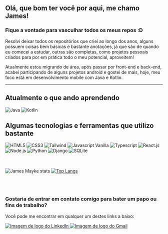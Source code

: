 ## Olá, que bom ter você por aqui, me chamo James!
### Fique a vontade para vasculhar todos os meus repos :D

Resolvi deixar todos os repositórios que criei ao longo dos anos, alguns possuem coisas bem básicas e bastante anotações, já que são de quando eu comecei a estudar, outras são completas, como projetos pessoais criados para por em prática todo o meu potencial, aproveitem!

Atualmente estou migrando de área, após passar por front-end e back-end, acabei participando de alguns projetos android e gostei de mais, hoje, meu foco está em desenvolvimento mobile com Java e Kotlin.

<hr />

## Atualmente o que ando aprendendo
<div>
  <img src="https://img.shields.io/badge/java-%23ED8B00.svg?style=for-the-badge&logo=openjdk&logoColor=white" alt="Java" />
  <img src="https://img.shields.io/badge/kotlin-%237F52FF.svg?style=for-the-badge&logo=kotlin&logoColor=white" alt="Kotlin" />
</div>

## Algumas tecnologias e ferramentas que utilizo bastante

<div>
  <img src="https://img.shields.io/badge/HTML5-E34F26?style=for-the-badge&logo=html5&logoColor=white" alt="HTML5" />
  <img src="https://img.shields.io/badge/CSS3-1572B6?style=for-the-badge&logo=css3&logoColor=white" alt="CSS3" />
  <img src="https://img.shields.io/badge/Tailwind_CSS-38B2AC?style=for-the-badge&logo=tailwind-css&logoColor=white" alt="Tailwind" />
  <img src="https://img.shields.io/badge/JavaScript-323330?style=for-the-badge&logo=javascript&logoColor=F7DF1E" alt="Javascript Vanilla" />
  <img src="https://img.shields.io/badge/TypeScript-007ACC?style=for-the-badge&logo=typescript&logoColor=white" alt="Typescript" />
  <img src="https://img.shields.io/badge/React-20232A?style=for-the-badge&logo=react&logoColor=61DAFB" alt="React.js" />
  <img src="https://img.shields.io/badge/Node.js-43853D?style=for-the-badge&logo=node.js&logoColor=white" alt="Node.js" />
  <img src="https://img.shields.io/badge/Python-14354C?style=for-the-badge&logo=python&logoColor=white" alt="Python" />
  <img src="https://img.shields.io/badge/Django-092E20?style=for-the-badge&logo=django&logoColor=white" alt="Django" />
  <img src="https://img.shields.io/badge/SQLite-07405E?style=for-the-badge&logo=sqlite&logoColor=white" alt="SQLite" />
 </div>
 
 <br />
 <br />
 
 ![James Mayke stats](https://github-readme-stats.vercel.app/api?username=jamez-mayke&show_icons=true&theme=transparent)
 [![Top Langs](https://github-readme-stats.vercel.app/api/top-langs/?username=jamez-mayke&layout=compact)](https://github.com/anuraghazra/github-readme-stats)
 
 <br />
 <br />
 
 ### Gostaria de entrar em contato comigo para bater um papo ou fins de trabalho?
 Você pode me encontrar em qualquer um destes links a baixo:
 
 <a href="https://www.linkedin.com/in/james-mayke-116672212/" alt="Link para o meu LinkedIn">
    <img src="https://img.shields.io/badge/LinkedIn-0077B5?style=for-the-badge&logo=linkedin&logoColor=white" alt="Imagem de logo do LinkedIn" />
 </a>
 <a href="mailto:jamezmayke@gmail.com" alt="Meu email">
    <img src="https://img.shields.io/badge/Gmail-D14836?style=for-the-badge&logo=gmail&logoColor=white" alt="Imagem de logo do Gmail" />
 </a>
